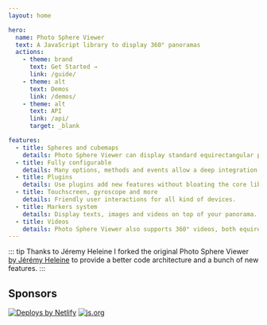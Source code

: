 ```yaml
---
layout: home

hero:
  name: Photo Sphere Viewer
  text: A JavaScript library to display 360° panoramas
  actions:
    - theme: brand
      text: Get Started →
      link: /guide/
    - theme: alt
      text: Demos
      link: /demos/
    - theme: alt
      text: API
      link: /api/
      target: _blank

features:
  - title: Spheres and cubemaps
    details: Photo Sphere Viewer can display standard equirectangular panoramas and also cubemaps.
  - title: Fully configurable
    details: Many options, methods and events allow a deep integration in your website/app.
  - title: Plugins
    details: Use plugins add new features without bloating the core library.
  - title: Touchscreen, gyroscope and more
    details: Friendly user interactions for all kind of devices.
  - title: Markers system
    details: Display texts, images and videos on top of your panorama.
  - title: Videos
    details: Photo Sphere Viewer also supports 360° videos, both equirectangular and cubemaps.
---
```


::: tip Thanks to Jéremy Heleine
I forked the original Photo Sphere Viewer [by Jérémy Heleine](http://jeremyheleine.me) to provide a better code architecture and a bunch of new features.
:::

## Sponsors

<script setup>
import { VPTeamMembers } from 'vitepress/theme'

const sponsors = [
  // monthly
  {
    avatar: 'https://avatars.githubusercontent.com/u/3709747?s=200',
    name: 'Kevin M. Vuilleumier',
    links: [ { icon: 'github', link: 'https://github.com/vekin03' } ],
  },
  {
    avatar: 'https://avatars.githubusercontent.com/u/6279770?s=200',
    name: 'Sachin Sancheti',
    links: [ { icon: 'github', link: 'https://github.com/sachinsancheti1' } ],
  },
  // one time
  {
    avatar: 'https://avatars.githubusercontent.com/u/24359?s=200',
    name: 'Jeffrey Warren',
    links: [ { icon: 'github', link: 'https://github.com/jywarren' } ],
  },
  {
    avatar: 'https://avatars.githubusercontent.com/u/2023869?s=200',
    name: 'Rai-Rai',
    links: [ { icon: 'github', link: 'https://github.com/Rai-Rai' } ],
  },
]
</script>

<VPTeamMembers size="small" :members="sponsors" />

<div class="sponsors">

[![Deploys by Netlify](https://www.netlify.com/v3/img/components/netlify-color-accent.svg)](https://www.netlify.com)
[![js.org](/images/js.org.svg)](https://js.org)

</div>
